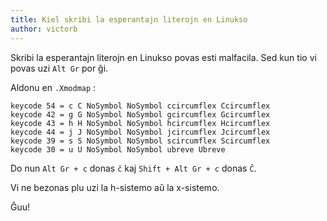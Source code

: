 ```yaml
---
title: Kiel skribi la esperantajn literojn en Linukso
author: victorb
---
```


Skribi la esperantajn literojn en Linukso povas esti malfacila. Sed kun tio vi povas uzi `Alt Gr` por ĝi.

Aldonu en `.Xmodmap` :

```
keycode 54 = c C NoSymbol NoSymbol ccircumflex Ccircumflex
keycode 42 = g G NoSymbol NoSymbol gcircumflex Gcircumflex
keycode 43 = h H NoSymbol NoSymbol hcircumflex Hcircumflex
keycode 44 = j J NoSymbol NoSymbol jcircumflex Jcircumflex
keycode 39 = s S NoSymbol NoSymbol scircumflex Scircumflex
keycode 30 = u U NoSymbol NoSymbol ubreve Ubreve
```

Do nun `Alt Gr + c` donas `ĉ` kaj `Shift + Alt Gr + c` donas `Ĉ`.

Vi ne bezonas plu uzi la h-sistemo aŭ la x-sistemo. 

Ĝuu!
